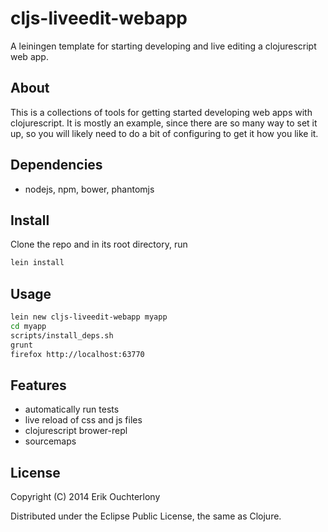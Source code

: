 # cljs-liveedit-webapp

A leiningen template for starting developing and live editing a clojurescript web app.


## About

This is a collections of tools for getting started developing web apps with clojurescript. It is mostly an example, since there are so many way to set it up, so you will likely need to do a bit of configuring to get it how you like it.


## Dependencies

* nodejs, npm, bower, phantomjs


## Install

Clone the repo and in its root directory, run

```bash
lein install
```

## Usage

```bash
lein new cljs-liveedit-webapp myapp
cd myapp
scripts/install_deps.sh
grunt
firefox http://localhost:63770
```

## Features

* automatically run tests
* live reload of css and js files
* clojurescript brower-repl
* sourcemaps

## License

Copyright (C) 2014 Erik Ouchterlony

Distributed under the Eclipse Public License, the same as Clojure.

